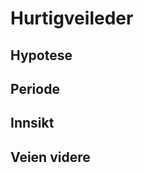 <div className="container mx-auto">

# Hurtigveileder

## Hypotese

## Periode

## Innsikt

## Veien videre

</div>